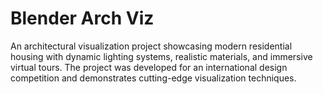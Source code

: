 # Blender Arch Viz

An architectural visualization project showcasing modern residential housing with dynamic lighting systems, realistic materials, and immersive virtual tours. The project was developed for an international design competition and demonstrates cutting-edge visualization techniques.

<script type="application/json">
{
  "category": "design architecture",
  "technologies": [
    "Blender",
    "Cycles",
    "FreeCAD",
    "Substance Painter",
    "Unreal Engine",
    "V-Ray"
  ],
  "description": "An architectural visualization project showcasing modern residential housing with dynamic lighting systems, realistic materials, and immersive virtual tours. The project was developed for an international design competition and demonstrates cutting-edge visualization techniques.",
  "features": [
    "Photorealistic architectural rendering",
    "Dynamic lighting with day/night cycles",
    "Realistic material systems and textures",
    "Interactive virtual tour capabilities",
    "Landscape and environment design",
    "Weather and seasonal variation effects",
    "VR compatibility for immersive experiences",
    "Technical drawing and blueprint generation"
  ],
  "use_cases": [
    "Architectural design presentations",
    "Real estate marketing and sales",
    "Urban planning and development",
    "Interior design visualization",
    "Construction planning and documentation",
    "Virtual reality property tours"
  ],
  "technical_details": "The architectural model is created using precise measurements and CAD integration with FreeCAD for technical accuracy. Material systems are developed using Substance Painter for texture creation and Blender's node editor for complex material behaviors including weathering, aging, and environmental interaction. Lighting is achieved through a combination of HDRI environments and artificial light sources with accurate IES profiles for realistic illumination. The rendering pipeline utilizes Cycles with GPU acceleration and advanced sampling techniques to achieve photorealistic quality. Dynamic lighting systems allow for time-of-day variations and seasonal changes through automated sun positioning and sky simulation. The virtual tour functionality is implemented using Unreal Engine integration, enabling real-time exploration with high-quality graphics. Landscape design includes procedural terrain generation, vegetation placement, and water simulation systems. Post-processing workflows include color grading, atmospheric effects, and compositing for final presentation quality. The project includes technical documentation capabilities for generating construction drawings and material specifications directly from the 3D model.",
  "difficulty": "advanced",
  "tags": [
    "blender",
    "architecture",
    "visualization",
    "photorealism",
    "vr",
    "real-estate"
  ]
}
</script>
